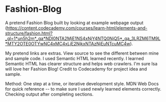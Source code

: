 # Fashion-Blog
A pretend Fashion Blog built by looking at example webpage output (https://content.codecademy.com/courses/learn-html/elements-and-structure/fashion.html?_gl=1*un5h2m*_ga*NDI0NTA2MjE1NS4xNjY4NTQ0NjQ5*_ga_3LRZM6TM9L*MTY2OTE0OTYwNC4xMC4xLjE2NjkxNTAzNjEuNTcuMC4w). 

My pretend links are extras. View source to see the different between mine and sample code. I used Semantic HTML learned recently. I learned Semantic HTML has clearer structure and helps web crawlers. I'm sure Isa will love her Fashion Blog! Credit to Codecademy for project idea and sample. 

Method: One step at a time, or iterative development style. MDN Web Docs for quick reference -- to make sure I used newly learned elements correctly. Checking output after completing sections. 

